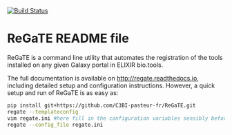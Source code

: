 [![Build Status](https://travis-ci.org/C3BI-pasteur-fr/ReGaTE.svg?branch=master)](https://travis-ci.org/C3BI-pasteur-fr/ReGaTE)

ReGaTE README file
==================

ReGaTE is a command line utility that automates the registration of the tools installed on any given Galaxy portal in ELIXIR bio.tools.

The full documentation is available on http://regate.readthedocs.io, including detailed setup and configuration instructions. However, a quick setup and run of ReGaTE is as easy as:

```bash
pip install git+https://github.com/C3BI-pasteur-fr/ReGaTE.git
regate --templateconfig
vim regate.ini #here fill in the configuration variables sensibly before running regate
regate --config_file regate.ini
```


